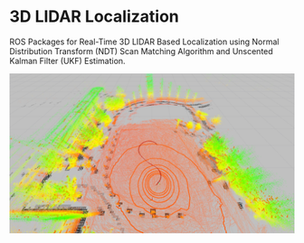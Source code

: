 # 3D LIDAR Localization

ROS Packages for Real-Time 3D LIDAR Based Localization using Normal Distribution Transform (NDT) Scan Matching Algorithm and Unscented Kalman Filter (UKF) Estimation.

![3D-LIDAR-Localization](3D-LIDAR-Localization.png)
